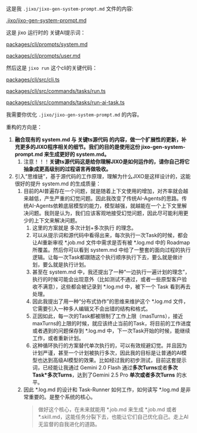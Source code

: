 这是我 `.jixo/jixo-gen-system-prompt.md` 文件的内容:

[.jixo/jixo-gen-system-prompt.md](@FILE)

这是 jixo 运行时的 关键AI提示词：

[packages/cli/prompts/system.md](@FILE)

[packages/cli/prompts/user.md](@FILE)

然后这是 `jixo run` 这个cli的关键代码：

[packages/cli/src/cli.ts](@FILE)

[packages/cli/src/commands/tasks/run.ts](@FILE)

[packages/cli/src/commands/tasks/run-ai-task.ts](@FILE)

我需要你优化 `.jixo/jixo-gen-system-prompt.md` 的内容。

重构的方向是：

1. **融合现有的 system.md 与 关键ts源代码 的内容，做一个扩展性的更新，补充更多的JIXO程序相关的细节。我们的目的是使用这份 jixo-gen-system-prompt.md 来生成更好的 system.md。**
    1. 注意！！！**关键ts源代码这是给你理解JIXO是如何运作的，请你自己将它抽象成更高级别的过程语言再做吸收。**
2. 引入“思维链”，基于源代码的工作原理，理解为什么JIXO是这样设计的，这能很好的提升 system.md 的生成质量：
   1. 目前的AI普遍存在一个问题，就是随着上下文使用的增加，对齐率就会越来越低，产生严重的幻觉问题。因此我改变了传统AI-Agents的思路。传统AI-Agents依赖底层模型的能力，模型越强，就越能在一个上下文里解决问题。我则是认为，我们应该客观地接受幻觉问题，因此尽可能利用更少的上下文来解决问题。
      1. 这里的方案就是 多次计划+多次执行 的理念。
      1. 可以从提示词和源代码中看得出来，每次执行一次Task的时候，都会让AI重新审视 *.job.md 文件中需求是否有被 *.log.md 中的 Roadmap 所覆盖。然后你可以看到 system.md 中给了一整套的面向过程的执行逻辑。让每一次Task都跟随这个执行顺序执行下去，要么就是做计划，要么就是执行计划。
      1. 甚至在 system.md 中，我还提出了一种“一边执行一遍计划的理念”，执行的时候可能会出现意外（比如测试不通过，或者一些原型客户验收不满意），这些都会被记录到 *.log.md 中，被下一个 Task 看到再去处理。
      1. 因此我提出了用一种“分布式协作”的思维来维护这个 *.log.md 文件，它需要引入一种多人编辑又不会出错的结构和格式。
      1. 正因如此，每一次的Task都被限制了工作上限（masTurns），接近maxTurns的上限的时候，就应该终止当前的Task，将目前的工作进度或者遇到的问题保存到 *.log.md 中，下一次Task开始的时候，能继续工作，或者重新计划。
      1. 这种循环执行的方案替代单次执行的，可以有效规避幻觉。并且因为计划严谨，甚至一个计划被执行多次，因此我的目标是让普通的AI模型也达到高级AI模型的效果。比如经过我的初步测试，目前这套提示词，已经能让我通过 Gemini 2.0 Flash 通过**多次Turns**或者**多次Task*多次Turns**，达到了Gemini 2.5 Pro **单次或者多次Turns** 的水平。
   1. 因此 *.log.md 的设计和 Task-Runner 如何工作，如何读写 *.log.md 是非常重要的。是整个系统的核心。
      > 做好这个核心，在未来就能用 *.job.md 来生成 *.job.md 或者 *.skill.md，这能任务分裂下去，也能让它们自己优化自己。走上AI无监督的自我进化的道路。


<!--[[
名词定义：
1. `One Job`(用户的需求) = Tasks
    > 这里的 Tasks，具体来说就是由AI生成的内容，就是 *.log.md 中 Roadmap 列出来的内容，以及“列出 Roadmap”本身也是一个Task。
    > 所以我称它为Tasks。所以只要是Task这个字眼，就意味着有AI在参与规划和执行。
1. One Task = Turns
    > 这里Turns，是我在Google的Gemini这个产品中看到的单词，它们将一次对话定义成 `One Turn`，比如用户发了一段内容给AI，如果不满意，用户可以点击“Rerun this turn”来重新生成回复。
    > 而 `One Turn`背后，从编程的角度出发，就是做一次`await streamText({messages,...})`，在一次调用中，AI接口供应商就会返回各种内容，比如 `start`、`text`、`tool-call`、`error`、`reasoning`、`file`、`source`、`tool-result`、`tool-call-streaming-start`、`tool-call-delta`、`reasoning-part-finish`、`start-step`、`finish-step`、`finish` 等等。
    > 然后比方说这次调用中收到了 `tool-call`，我们就需要根据`tool-call`的`name`，去调用对应的工具函数，比如 `get_weather`，然后在下一次执行一个新的 Turn 的时候，也就是再发起一次新`await streamText({messages,...})`，这里就会携带上`tool-call`的结果。
    > 这种做一次`await streamText({messages,...})`，本质上就是`One Request+One Response`，因此这种一次往返，我们就有了 `One Turn` 这样的叫法。而一次 `One Turn` 的 `Response` 中，它其实是会返回多种内容，我们称为`Parts`，比如一次返回就会包含`start-step+text+tool-call`，也就是 startStepPart + textPart + toolCallPart。
1. 使用`Run`这个动词来统一定义成执行AI的动作。比如`Run Turns`、`Run Tasks`。
]]-->

